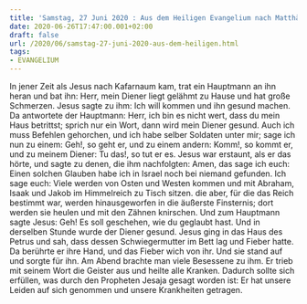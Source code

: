```yaml
---
title: 'Samstag, 27 Juni 2020 : Aus dem Heiligen Evangelium nach Matthäus - Mt 8,5-17.'
date: 2020-06-26T17:47:00.001+02:00
draft: false
url: /2020/06/samstag-27-juni-2020-aus-dem-heiligen.html
tags: 
- EVANGELIUM
---
```


In jener Zeit als Jesus nach Kafarnaum kam, trat ein Hauptmann an ihn heran und bat ihn: Herr, mein Diener liegt gelähmt zu Hause und hat große Schmerzen. Jesus sagte zu ihm: Ich will kommen und ihn gesund machen. Da antwortete der Hauptmann: Herr, ich bin es nicht wert, dass du mein Haus betrittst; sprich nur ein Wort, dann wird mein Diener gesund. Auch ich muss Befehlen gehorchen, und ich habe selber Soldaten unter mir; sage ich nun zu einem: Geh!, so geht er, und zu einem andern: Komm!, so kommt er, und zu meinem Diener: Tu das!, so tut er es. Jesus war erstaunt, als er das hörte, und sagte zu denen, die ihm nachfolgten: Amen, das sage ich euch: Einen solchen Glauben habe ich in Israel noch bei niemand gefunden. Ich sage euch: Viele werden von Osten und Westen kommen und mit Abraham, Isaak und Jakob im Himmelreich zu Tisch sitzen. die aber, für die das Reich bestimmt war, werden hinausgeworfen in die äußerste Finsternis; dort werden sie heulen und mit den Zähnen knirschen. Und zum Hauptmann sagte Jesus: Geh! Es soll geschehen, wie du geglaubt hast. Und in derselben Stunde wurde der Diener gesund. Jesus ging in das Haus des Petrus und sah, dass dessen Schwiegermutter im Bett lag und Fieber hatte. Da berührte er ihre Hand, und das Fieber wich von ihr. Und sie stand auf und sorgte für ihn. Am Abend brachte man viele Besessene zu ihm. Er trieb mit seinem Wort die Geister aus und heilte alle Kranken. Dadurch sollte sich erfüllen, was durch den Propheten Jesaja gesagt worden ist: Er hat unsere Leiden auf sich genommen und unsere Krankheiten getragen.